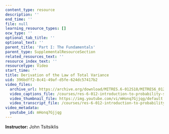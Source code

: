 ```yaml
---
content_type: resource
description: ''
end_time: ''
file: null
learning_resource_types: []
ocw_type: ''
optional_tab_title: ''
optional_text: ''
parent_title: 'Part I: The Fundamentals'
parent_type: SupplementalResourceSection
related_resources_text: ''
resource_index_text: ''
resourcetype: Video
start_time: ''
title: Derivation of the Law of Total Variance
uid: 396bdff2-8c41-49af-d5fe-624dc57417b2
video_files:
  archive_url: https://archive.org/download/MITRES.6-012S18/MITRES6_012S18_L13-07_300k.mp4
  video_captions_file: /courses/res-6-012-introduction-to-probability-spring-2018/9647617da9545c3794c8522ec5b4e4b5_mHonq7Gjjqg.vtt
  video_thumbnail_file: https://img.youtube.com/vi/mHonq7Gjjqg/default.jpg
  video_transcript_file: /courses/res-6-012-introduction-to-probability-spring-2018/c025b4baa48ff7801b96c3915ee62e5c_mHonq7Gjjqg.pdf
video_metadata:
  youtube_id: mHonq7Gjjqg
---
```


**Instructor:** John Tsitsiklis



